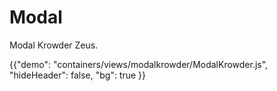 # Modal

<p class="description">Modal Krowder Zeus.</p>

{{"demo": "containers/views/modalkrowder/ModalKrowder.js", "hideHeader": false, "bg": true }}

